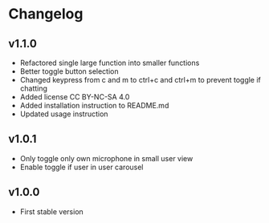 # Changelog

## v1.1.0

* Refactored single large function into smaller functions
* Better toggle button selection
* Changed keypress from c and m to ctrl+c and ctrl+m to prevent toggle if chatting
* Added license CC BY-NC-SA 4.0
* Added installation instruction to README.md
* Updated usage instruction

## v1.0.1

* Only toggle only own microphone in small user view
* Enable toggle if user in user carousel

## v1.0.0

* First stable version